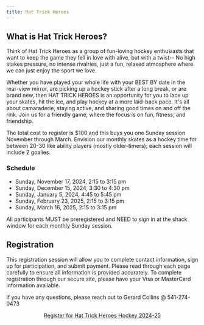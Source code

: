 ```yaml
---
title: Hat Trick Heroes
---
```


## What is Hat Trick Heroes?

Think of Hat Trick Heroes as a group of fun-loving hockey enthusiasts that want to keep the game they fell in love with alive, but with a twist-- No high stakes pressure, no intense rivalries, just a fun, relaxed atmosphere where we can just enjoy the sport we love.

Whether you have played your whole life with your BEST BY date in the rear-view mirror, are picking up a hockey stick after a long break, or are brand new, then HAT TRICK HEROES is an opportunity for you to lace up your skates, hit the ice, and play hockey at a more laid-back pace. It's all about camaraderie, staying active, and sharing good times on and off the rink. Join us for a friendly game, where the focus is on fun, fitness, and friendship.

The total cost to register is $100 and this buys you one Sunday session November through March. Envision our monthly skates as a hockey time for between 20-30 like ability players (mostly older-timers); each session will include 2 goalies.

### Schedule

- Sunday, November 17, 2024, 2:15 to 3:15 pm
- Sunday, December 15, 2024, 3:30 to 4:30 pm
- Sunday, January 5, 2024, 4:45 to 5:45 pm
- Sunday, February 23, 2025, 2:15 to 3:15 pm
- Sunday, March 16, 2025, 2:15 to 3:15 pm

All participants MUST be preregistered and NEED to sign in at the shack window for each monthly Sunday session.

## Registration

This registration session will allow you to complete contact information, sign up for participation, and submit payment. Please read through each page carefully to ensure all information is provided accurately. To complete registration through our secure site, please have your Visa or MasterCard information available.

If you have any questions, please reach out to Gerard Collins @ 541-274-0473

[<p align=center>Register for Hat Trick Heroes Hockey 2024-25</p>](https://klamathicesports.sportngin.com/register/form/435494236)